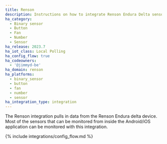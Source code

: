 ```yaml
---
title: Renson
description: Instructions on how to integrate Renson Endura Delta sensors into Home Assistant.
ha_category:
  - Binary sensor
  - Button
  - Fan
  - Number
  - Sensor
ha_release: 2023.7
ha_iot_class: Local Polling
ha_config_flow: true
ha_codeowners:
  - '@jimmyd-be'
ha_domain: renson
ha_platforms:
  - binary_sensor
  - button
  - fan
  - number
  - sensor
ha_integration_type: integration
---
```


The Renson integration pulls in data from the Renson Endura delta device. Most of the sensors that can be monitored from inside the Android/iOS application can be monitored with this integration.

{% include integrations/config_flow.md %}
